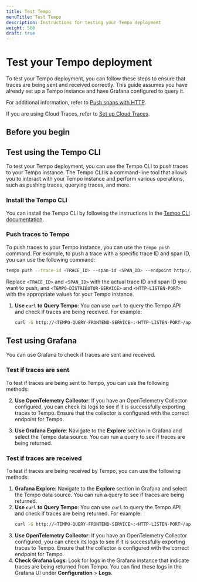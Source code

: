 ```yaml
---
title: Test Tempo
menuTitle: Test Tempo
description: Instructions for testing your Tempo deployment
weight: 500
draft: true
---
```


# Test your Tempo deployment

To test your Tempo deployment, you can follow these steps to ensure that traces are being sent and received correctly.
This guide assumes you have already set up a Tempo instance and have Grafana configured to query it.

For additional information, refer to [Push spans with HTTP](https://grafana.com/docs/tempo/latest/operations/push-spans-with-http/).

If you are using Cloud Traces, refer to [Set up Cloud Traces](https://grafana.com/docs/grafana-cloud/send-data/traces/set-up/).

## Before you begin


## Test using the Tempo CLI
To test your Tempo deployment, you can use the Tempo CLI to push traces to your Tempo instance.
The Tempo CLI is a command-line tool that allows you to interact with your Tempo instance and perform various operations, such as pushing traces, querying traces, and more.

### Install the Tempo CLI
You can install the Tempo CLI by following the instructions in the [Tempo CLI documentation](https://grafana.com/docs/tempo/latest/operations/cli/).

### Push traces to Tempo

To push traces to your Tempo instance, you can use the `tempo push` command. For example, to push a trace with a specific trace ID and span ID, you can use the following command:
```bash
tempo push --trace-id <TRACE_ID> --span-id <SPAN_ID> --endpoint http://<TEMPO-DISTRIBUTOR-SERVICE>:<HTTP-LISTEN-PORT>
```
Replace `<TRACE_ID>` and `<SPAN_ID>` with the actual trace ID and span ID you want to push, and `<TEMPO-DISTRIBUTOR-SERVICE>` and `<HTTP-LISTEN-PORT>` with the appropriate values for your Tempo instance.


1. **Use `curl` to Query Tempo**: You can use `curl` to query the Tempo API and check if traces are being received. For example:
   ```bash
   curl -G http://<TEMPO-QUERY-FRONTEND-SERVICE>:<HTTP-LISTEN-PORT>/api/traces
   ```


## Test using Grafana

You can use Grafana to check if traces are sent and received.

### Test if traces are sent

To test if traces are being sent to Tempo, you can use the following methods:


2. **Use OpenTelemetry Collector**: If you have an OpenTelemetry Collector configured, you can check its logs to see if it is successfully exporting traces to Tempo. Ensure that the collector is configured with the correct endpoint for Tempo.

3. **Use Grafana Explore**: Navigate to the **Explore** section in Grafana and select the Tempo data source. You can run a query to see if traces are being returned.


### Test if traces are received

To test if traces are being received by Tempo, you can use the following methods:

1. **Grafana Explore**: Navigate to the **Explore** section in Grafana and select the Tempo data source. You can run a query to see if traces are being returned.
2. **Use `curl` to Query Tempo**: You can use `curl` to query the Tempo API and check if traces are being returned. For example:
   ```bash
   curl -G http://<TEMPO-QUERY-FRONTEND-SERVICE>:<HTTP-LISTEN-PORT>/api/traces
   ```
4. **Use OpenTelemetry Collector**: If you have an OpenTelemetry Collector configured, you can check its logs to see if it is successfully exporting traces to Tempo. Ensure that the collector is configured with the correct endpoint for Tempo.
5. **Check Grafana Logs**: Look for logs in the Grafana instance that indicate traces are being returned from Tempo. You can find these logs in the Grafana UI under **Configuration** > **Logs**.

